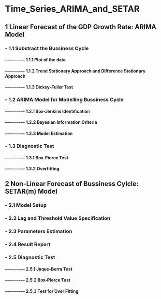 # Time_Series_ARIMA_and_SETAR

## 1 Linear Forecast of the GDP Growth Rate: ARIMA Model

### - 1.1 Substract the Bussiness Cycle
#### ---------- 1.1.1 Plot of the data
#### ---------- 1.1.2 Trend Stationary Approach and Difference Stationary Approach
#### ---------- 1.1.3 Dickey-Fuller Test

### - 1.2 ARIMA Model for Modelling Bussiness Cycle
#### ---------- 1.2.1 Box-Jenkins Identification
#### ---------- 1.2.2 Bayesian Information Criteria
#### ---------- 1.2.3 Model Estimation

### - 1.3 Diagnostic Test
#### ---------- 1.3.1 Box-Pierce Test
#### ---------- 1.3.2 Overfitting

## 2 Non-Linear Forecast of Bussiness Cylcle: SETAR(m) Model

### - 2.1 Model Setup
### - 2.2 Lag and Threshold Value Specification
### - 2.3 Parameters Estimation
### - 2.4 Result Report
### - 2.5 Diagnostic Test
#### ---------- 2.5.1 Jaque-Berra Test
#### ---------- 2.5.2 Box-Pierce Test
#### ---------- 2.5.3 Test for Over Fitting

